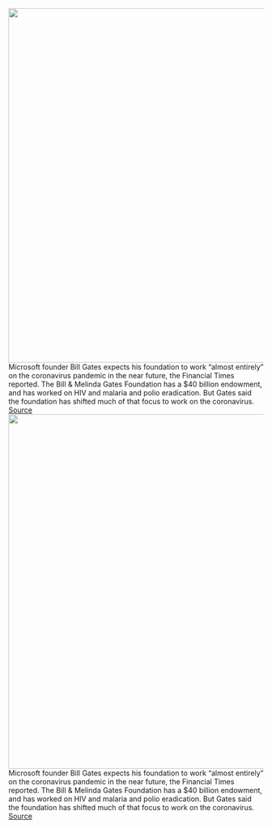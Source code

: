 <img src='https://cdn.vox-cdn.com/thumbor/46zOrd4Y3KdDZTpcCw-ihW1zS2c=/0x0:4500x3004/1200x800/filters:focal(1578x1060:2298x1780)/cdn.vox-cdn.com/uploads/chorus_image/image/66712100/Gates_Unit_00120_RC.0.jpg' width='700px' /><br/>
Microsoft founder Bill Gates expects his foundation to work “almost entirely” on the coronavirus pandemic in the near future, the Financial Times reported. The Bill & Melinda Gates Foundation has a $40 billion endowment, and has worked on HIV and malaria and polio eradication. But Gates said the foundation has shifted much of that focus to work on the coronavirus.
<a href='https://www.theverge.com/2020/4/26/21237482/coronavirus-pandemic-gates-foundation-microsoft'> Source <a/><img src='https://cdn.vox-cdn.com/thumbor/46zOrd4Y3KdDZTpcCw-ihW1zS2c=/0x0:4500x3004/1200x800/filters:focal(1578x1060:2298x1780)/cdn.vox-cdn.com/uploads/chorus_image/image/66712100/Gates_Unit_00120_RC.0.jpg' width='700px' /><br/>
Microsoft founder Bill Gates expects his foundation to work “almost entirely” on the coronavirus pandemic in the near future, the Financial Times reported. The Bill & Melinda Gates Foundation has a $40 billion endowment, and has worked on HIV and malaria and polio eradication. But Gates said the foundation has shifted much of that focus to work on the coronavirus.
<a href='https://www.theverge.com/2020/4/26/21237482/coronavirus-pandemic-gates-foundation-microsoft'> Source <a/>
